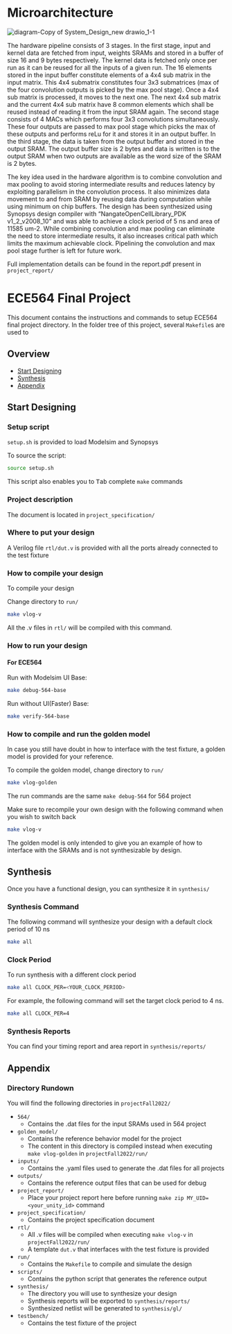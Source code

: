 # Microarchitecture

![diagram-Copy of System_Design_new drawio_1-1](https://user-images.githubusercontent.com/64697793/203881348-a2347c1e-968a-4c39-b5fe-d28d27c16863.png)

The hardware pipeline consists of 3 stages. In the first stage, input and kernel data are fetched from input, weights SRAMs and stored in a buffer of size 16 and 9 bytes respectively. The kernel data is fetched only once per run as it can be reused for all the inputs of a given run. The 16 elements stored in the input buffer constitute elements of a 4x4 sub matrix in the input matrix. This 4x4 submatrix constitutes four 3x3 submatrices (max of the four convolution outputs is picked by the max pool stage). Once a 4x4 sub matrix is processed, it moves to the next one. The next 4x4 sub matrix and the current 4x4 sub matrix have 8 common elements which shall be reused instead of reading it from the input SRAM again. The second stage consists of 4 MACs which performs four 3x3 convolutions simultaneously. These four outputs are passed to max pool stage which picks the max of these outputs and performs reLu for it and stores it in an output buffer. In the third stage, the data is taken from the output buffer and stored in the output SRAM. The output buffer size is 2 bytes and data is written is to the output SRAM when two outputs are available as the word size of the SRAM is 2 bytes.

The key idea used in the hardware algorithm is to combine convolution and max pooling to avoid storing intermediate results and reduces latency by exploiting parallelism in the convolution process. It also minimizes data movement to and from SRAM by reusing data during computation while using minimum on chip buffers. The design has been synthesized using Synopsys design compiler with “NangateOpenCellLibrary_PDK v1_2_v2008_10” and was able to achieve a clock period of 5 ns and area of 11585 um-2. While combining convolution and max pooling can eliminate the need to store intermediate results, it also increases critical path which limits the maximum achievable clock. Pipelining the convolution and max pool stage further is left for future work. 

Full implementation details can be found in the report.pdf present in ```project_report/```

# ECE564 Final Project
This document contains the instructions and commands to setup ECE564 final project directory. In the folder tree of this project, several ```Makefile```s are used to 

## Overview
- [Start Designing](#start-designing)
- [Synthesis](#synthesis)
- [Appendix](#appendix)

## Start Designing
### Setup script

```setup.sh``` is provided to load Modelsim and Synopsys

To source the script:
```bash
source setup.sh
```
This script also enables you to <kbd>Tab</kbd> complete ```make``` commands

### Project description

The document is located in ```project_specification/```

### Where to put your design

A Verilog file ```rtl/dut.v``` is provided with all the ports already connected to the test fixture

### How to compile your design

To compile your design

Change directory to ```run/``` 

```bash
make vlog-v
```

All the .v files in ```rtl/``` will be compiled with this command.

### How to run your design

#### For ECE564
Run with Modelsim UI Base:
```bash
make debug-564-base
```
Run without UI(Faster) Base:
```bash
make verify-564-base
```

### How to compile and run the golden model
In case you still have doubt in how to interface with the test fixture, a golden model is provided for your reference.

To compile the golden model, change directory to ```run/```

```bash
make vlog-golden
```
The run commands are the same ```make debug-564``` for 564 project

Make sure to recompile your own design with the following command when you wish to switch back
```bash
make vlog-v
```
The golden model is only intended to give you an example of how to interface with the SRAMs
and is not synthesizable by design. 

## Synthesis

Once you have a functional design, you can synthesize it in ```synthesis/```

### Synthesis Command
The following command will synthesize your design with a default clock period of 10 ns
```bash
make all
```
### Clock Period

To run synthesis with a different clock period
```bash
make all CLOCK_PER=<YOUR_CLOCK_PERIOD>
```
For example, the following command will set the target clock period to 4 ns.

```bash
make all CLOCK_PER=4
```

### Synthesis Reports
You can find your timing report and area report in ```synthesis/reports/```

## Appendix

### Directory Rundown

You will find the following directories in ```projectFall2022/```

* ```564/``` 
  * Contains the .dat files for the input SRAMs used in 564 project
* ```golden_model/``` 
  * Contains the reference behavior model for the project
  * The content in this directory is compiled instead when executing ```make vlog-golden``` in ```projectFall2022/run/```
* ```inputs/```
  * Contains the .yaml files used to generate the .dat files for all projects
* ```outputs/```
  * Contains the reference output files that can be used for debug
* ```project_report/```
  * Place your project report here before running ```make zip MY_UID=<your_unity_id>``` command
* ```project_specification/```
  * Contains the project specification document
* ```rtl/```
  * All .v files will be compiled when executing ```make vlog-v``` in ```projectFall2022/run/```
  * A template ```dut.v``` that interfaces with the test fixture is provided
* ```run/```
  * Contains the ```Makefile``` to compile and simulate the design
* ```scripts/```
  * Contains the python script that generates the reference output
* ```synthesis/```
  * The directory you will use to synthesize your design
  * Synthesis reports will be exported to ```synthesis/reports/```
  * Synthesized netlist will be generated to ```synthesis/gl/```
* ```testbench/```
  * Contains the test fixture of the project


